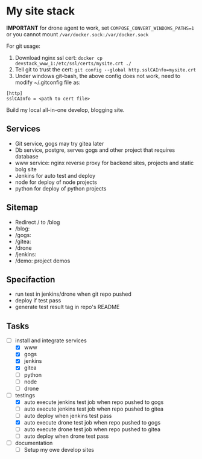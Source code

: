 My site stack
=============

**IMPORTANT**
for drone agent to work, set `COMPOSE_CONVERT_WINDOWS_PATHS=1` or you cannot mount `/var/docker.sock:/var/docker.sock`

For git usage: 

1. Download nginx ssl cert: `docker cp devstack_www_1:/etc/ssl/certs/mysite.crt ./`
2. Tell git to trust the cert: `git config --global http.sslCAInfo=mysite.crt`
3. Under windows git-bash, the above config does not work, need to modify ~/.gitconfig file as:
```
[http]
sslCAInfo = <path to cert file>
```

Build my local all-in-one develop, blogging site.

Services
-------
- Git service, gogs may try gitea later
- Db service, postgre, serves gogs and other project that requires database
- www service: nginx reverse proxy for backend sites, projects and static bolg site
- Jenkins for auto test and deploy
- node for deploy of node projects
- python for deploy of python projects

Sitemap
-------------
- Redirect / to /blog
- /blog:
- /gogs:
- /gitea:
- /drone
- /jenkins:
- /demo: project demos

Specifaction
-------------
- run test in jenkins/drone when git repo pushed
- deploy if test pass
- generate test result tag in repo's README

Tasks
----
- [ ] install and integrate services
    - [x] www
    - [x] gogs
    - [x] jenkins
    - [x] gitea
    - [ ] python
    - [ ] node
    - [ ] drone
- [ ] testings
    - [x] auto execute jenkins test job when repo pushed to gogs
    - [ ] auto execute jenkins test job when repo pushed to gitea
    - [ ] auto deploy when jenkins test pass 
    - [x] auto execute drone test job when repo pushed to gogs
    - [ ] auto execute drone test job when repo pushed to gitea
    - [ ] auto deploy when drone test pass 
- [ ] documentation
    - [ ] Setup my owe develop sites
